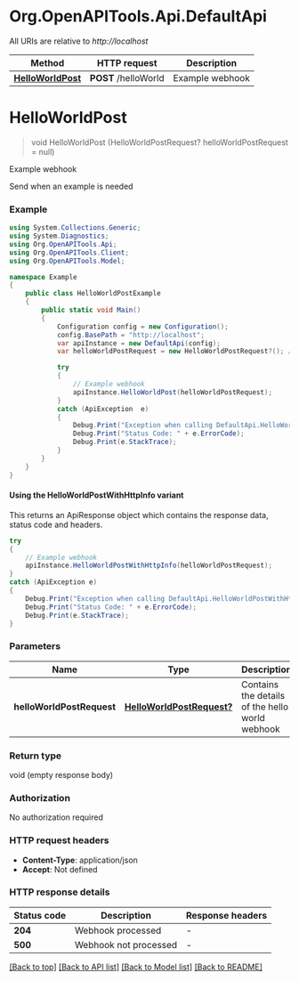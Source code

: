 # Org.OpenAPITools.Api.DefaultApi

All URIs are relative to *http://localhost*

| Method | HTTP request | Description |
|--------|--------------|-------------|
| [**HelloWorldPost**](DefaultApi.md#helloworldpost) | **POST** /helloWorld | Example webhook |

<a id="helloworldpost"></a>
# **HelloWorldPost**
> void HelloWorldPost (HelloWorldPostRequest? helloWorldPostRequest = null)

Example webhook

Send when an example is needed

### Example
```csharp
using System.Collections.Generic;
using System.Diagnostics;
using Org.OpenAPITools.Api;
using Org.OpenAPITools.Client;
using Org.OpenAPITools.Model;

namespace Example
{
    public class HelloWorldPostExample
    {
        public static void Main()
        {
            Configuration config = new Configuration();
            config.BasePath = "http://localhost";
            var apiInstance = new DefaultApi(config);
            var helloWorldPostRequest = new HelloWorldPostRequest?(); // HelloWorldPostRequest? | Contains the details of the hello world webhook (optional) 

            try
            {
                // Example webhook
                apiInstance.HelloWorldPost(helloWorldPostRequest);
            }
            catch (ApiException  e)
            {
                Debug.Print("Exception when calling DefaultApi.HelloWorldPost: " + e.Message);
                Debug.Print("Status Code: " + e.ErrorCode);
                Debug.Print(e.StackTrace);
            }
        }
    }
}
```

#### Using the HelloWorldPostWithHttpInfo variant
This returns an ApiResponse object which contains the response data, status code and headers.

```csharp
try
{
    // Example webhook
    apiInstance.HelloWorldPostWithHttpInfo(helloWorldPostRequest);
}
catch (ApiException e)
{
    Debug.Print("Exception when calling DefaultApi.HelloWorldPostWithHttpInfo: " + e.Message);
    Debug.Print("Status Code: " + e.ErrorCode);
    Debug.Print(e.StackTrace);
}
```

### Parameters

| Name | Type | Description | Notes |
|------|------|-------------|-------|
| **helloWorldPostRequest** | [**HelloWorldPostRequest?**](HelloWorldPostRequest?.md) | Contains the details of the hello world webhook | [optional]  |

### Return type

void (empty response body)

### Authorization

No authorization required

### HTTP request headers

 - **Content-Type**: application/json
 - **Accept**: Not defined


### HTTP response details
| Status code | Description | Response headers |
|-------------|-------------|------------------|
| **204** | Webhook processed |  -  |
| **500** | Webhook not processed |  -  |

[[Back to top]](#) [[Back to API list]](../README.md#documentation-for-api-endpoints) [[Back to Model list]](../README.md#documentation-for-models) [[Back to README]](../README.md)

